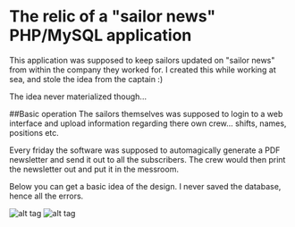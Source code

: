 # The relic of a "sailor news" PHP/MySQL application 

This application was supposed to keep sailors updated on "sailor news" from within the company they worked for.
I created this while working at sea, and stole the idea from the captain :)

The idea never materialized though... 

##Basic operation
The sailors themselves was supposed to login to a web interface and upload information regarding there own crew... shifts, names, positions etc.

Every friday the software was supposed to automagically generate a PDF newsletter and send it out to all the subscribers.
The crew would then print the newsletter out and put it in the messroom.

Below you can get a basic idea of the design.
I never saved the database, hence all the errors.


![alt tag](https://github.com/Richardsl/archive_Fredagslisten.no/blob/master/7c023570-8e2b-47b8-991f-4143e4799a40.gif?raw=true)
![alt tag](https://github.com/Richardsl/archive_Fredagslisten.no/blob/master/1a932b7a-198c-4335-b068-7e69d6384911.gif?raw=true)
